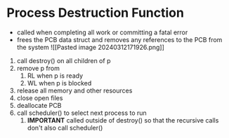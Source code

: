 # Process Destruction Function
- called when completing all work or committing a fatal error
- frees the PCB data struct and removes any references to the PCB from the system
![[Pasted image 20240312171926.png]]
1. call destroy() on all children of p
2. remove p from
	1. RL when p is ready
	2. WL when p is blocked
3. release all memory and other resources
4. close open files 
5. deallocate PCB
6. call scheduler() to select next process to run
	1. **IMPORTANT** called outside of destroy() so that the recursive calls don't also call scheduler()